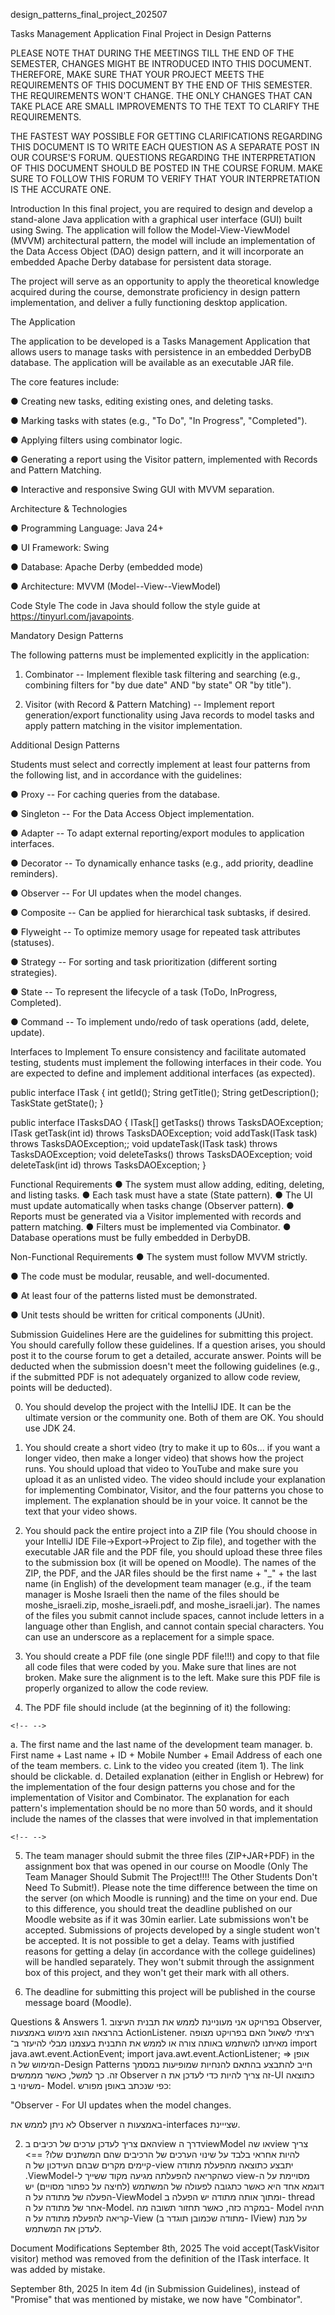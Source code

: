 design_patterns_final_project_202507

Tasks Management Application Final Project in Design Patterns

PLEASE NOTE THAT DURING THE MEETINGS TILL THE END OF THE SEMESTER,
CHANGES MIGHT BE INTRODUCED INTO THIS DOCUMENT. THEREFORE, MAKE SURE
THAT YOUR PROJECT MEETS THE REQUIREMENTS OF THIS DOCUMENT BY THE END OF
THIS SEMESTER. THE REQUIREMENTS WON'T CHANGE. THE ONLY CHANGES THAT CAN
TAKE PLACE ARE SMALL IMPROVEMENTS TO THE TEXT TO CLARIFY THE
REQUIREMENTS.

THE FASTEST WAY POSSIBLE FOR GETTING CLARIFICATIONS REGARDING THIS
DOCUMENT IS TO WRITE EACH QUESTION AS A SEPARATE POST IN OUR COURSE'S
FORUM. QUESTIONS REGARDING THE INTERPRETATION OF THIS DOCUMENT SHOULD BE
POSTED IN THE COURSE FORUM. MAKE SURE TO FOLLOW THIS FORUM TO VERIFY
THAT YOUR INTERPRETATION IS THE ACCURATE ONE.

Introduction In this final project, you are required to design and
develop a stand-alone Java application with a graphical user interface
(GUI) built using Swing. The application will follow the
Model-View-ViewModel (MVVM) architectural pattern, the model will
include an implementation of the Data Access Object (DAO) design
pattern, and it will incorporate an embedded Apache Derby database for
persistent data storage.

The project will serve as an opportunity to apply the theoretical
knowledge acquired during the course, demonstrate proficiency in design
pattern implementation, and deliver a fully functioning desktop
application.

The Application

The application to be developed is a Tasks Management Application that
allows users to manage tasks with persistence in an embedded DerbyDB
database. The application will be available as an executable JAR file.

The core features include:

● Creating new tasks, editing existing ones, and deleting tasks.

● Marking tasks with states (e.g., "To Do", "In Progress", "Completed").

● Applying filters using combinator logic.

● Generating a report using the Visitor pattern, implemented with
Records and Pattern Matching.

● Interactive and responsive Swing GUI with MVVM separation.

Architecture & Technologies

● Programming Language: Java 24+

● UI Framework: Swing

● Database: Apache Derby (embedded mode)

● Architecture: MVVM (Model--View--ViewModel)

Code Style The code in Java should follow the style guide at
https://tinyurl.com/javapoints.

Mandatory Design Patterns

The following patterns must be implemented explicitly in the
application:

1.  Combinator -- Implement flexible task filtering and searching (e.g.,
    combining filters for "by due date" AND "by state" OR "by title").

2.  Visitor (with Record & Pattern Matching) -- Implement report
    generation/export functionality using Java records to model tasks
    and apply pattern matching in the visitor implementation.

Additional Design Patterns

Students must select and correctly implement at least four patterns from
the following list, and in accordance with the guidelines:

● Proxy -- For caching queries from the database.

● Singleton -- For the Data Access Object implementation.

● Adapter -- To adapt external reporting/export modules to application
interfaces.

● Decorator -- To dynamically enhance tasks (e.g., add priority,
deadline reminders).

● Observer -- For UI updates when the model changes.

● Composite -- Can be applied for hierarchical task subtasks, if
desired.

● Flyweight -- To optimize memory usage for repeated task attributes
(statuses).

● Strategy -- For sorting and task prioritization (different sorting
strategies).

● State -- To represent the lifecycle of a task (ToDo, InProgress,
Completed).

● Command -- To implement undo/redo of task operations (add, delete,
update).

Interfaces to Implement To ensure consistency and facilitate automated
testing, students must implement the following interfaces in their code.
You are expected to define and implement additional interfaces (as
expected).

public interface ITask { int getId(); String getTitle(); String
getDescription(); TaskState getState(); }

public interface ITasksDAO { ITask\[\] getTasks() throws
TasksDAOException; ITask getTask(int id) throws TasksDAOException; void
addTask(ITask task) throws TasksDAOException;; void updateTask(ITask
task) throws TasksDAOException; void deleteTasks() throws
TasksDAOException; void deleteTask(int id) throws TasksDAOException; }

Functional Requirements ● The system must allow adding, editing,
deleting, and listing tasks. ● Each task must have a state (State
pattern). ● The UI must update automatically when tasks change (Observer
pattern). ● Reports must be generated via a Visitor implemented with
records and pattern matching. ● Filters must be implemented via
Combinator. ● Database operations must be fully embedded in DerbyDB.

Non-Functional Requirements ● The system must follow MVVM strictly.

● The code must be modular, reusable, and well-documented.

● At least four of the patterns listed must be demonstrated.

● Unit tests should be written for critical components (JUnit).

Submission Guidelines Here are the guidelines for submitting this
project. You should carefully follow these guidelines. If a question
arises, you should post it to the course forum to get a detailed,
accurate answer. Points will be deducted when the submission doesn't
meet the following guidelines (e.g., if the submitted PDF is not
adequately organized to allow code review, points will be deducted).

0.  You should develop the project with the IntelliJ IDE. It can be the
    ultimate version or the community one. Both of them are OK. You
    should use JDK 24.

1.  You should create a short video (try to make it up to 60s... if you
    want a longer video, then make a longer video) that shows how the
    project runs. You should upload that video to YouTube and make sure
    you upload it as an unlisted video. The video should include your
    explanation for implementing Combinator, Visitor, and the four
    patterns you chose to implement. The explanation should be in your
    voice. It cannot be the text that your video shows.

2.  You should pack the entire project into a ZIP file (You should
    choose in your IntelliJ IDE File-\>Export-\>Project to Zip file),
    and together with the executable JAR file and the PDF file, you
    should upload these three files to the submission box (it will be
    opened on Moodle). The names of the ZIP, the PDF, and the JAR files
    should be the first name + "\_" + the last name (in English) of the
    development team manager (e.g., if the team manager is Moshe Israeli
    then the name of the files should be moshe_israeli.zip,
    moshe_israeli.pdf, and moshe_israeli.jar). The names of the files
    you submit cannot include spaces, cannot include letters in a
    language other than English, and cannot contain special characters.
    You can use an underscore as a replacement for a simple space.

3.  You should create a PDF file (one single PDF file!!!) and copy to
    that file all code files that were coded by you. Make sure that
    lines are not broken. Make sure the alignment is to the left. Make
    sure this PDF file is properly organized to allow the code review.

4.  The PDF file should include (at the beginning of it) the following:

```{=html}
<!-- -->
```
a.  The first name and the last name of the development team manager.
b.  First name + Last name + ID + Mobile Number + Email Address of each
    one of the team members.
c.  Link to the video you created (item 1). The link should be
    clickable.
d.  Detailed explanation (either in English or Hebrew) for the
    implementation of the four design patterns you chose and for the
    implementation of Visitor and Combinator. The explanation for each
    pattern's implementation should be no more than 50 words, and it
    should include the names of the classes that were involved in that
    implementation

```{=html}
<!-- -->
```
5.  The team manager should submit the three files (ZIP+JAR+PDF) in the
    assignment box that was opened in our course on Moodle (Only The
    Team Manager Should Submit The Project!!!! The Other Students Don't
    Need To Submit!). Please note the time difference between the time
    on the server (on which Moodle is running) and the time on your end.
    Due to this difference, you should treat the deadline published on
    our Moodle website as if it was 30min earlier. Late submissions
    won't be accepted. Submissions of projects developed by a single
    student won't be accepted. It is not possible to get a delay. Teams
    with justified reasons for getting a delay (in accordance with the
    college guidelines) will be handled separately. They won't submit
    through the assignment box of this project, and they won't get their
    mark with all others.

6.  The deadline for submitting this project will be published in the
    course message board (Moodle).

Questions & Answers 1. בפרויקט אני מעוניינת לממש את תבנית העיצוב
Observer, בהרצאה הוצג מימוש באמצעות ActionListener. רציתי לשאול האם
בפרויקט מצופה מאיתנו להשתמש באותה צורה או לממש את התבנית בעצמנו מבלי
להיעזר ב־ import java.awt.event.ActionEvent; import
java.awt.event.ActionListener; =\> אופן המימוש של ה-Design Patterns חייב
להתבצע בהתאם להנחיות שמופיעות במסמך זה. כך למשל, כאשר מממשים Observer זה
צריך להיות כדי לעדכן את ה-UI כתוצאה משינוי ב- Model. כפי שנכתב באופן
מפורש:

"Observer - For UI updates when the model changes.

לא ניתן לממש את Observer באמצעות ה-interfaces שצייינת.

2.  האם צריך לעדכן ערכים של רכיבים בview דרך הviewModel או שהview צריך
    להיות אחראי בלבד על שינוי הערכים של הרכיבים שהם המשתנים שלו? ==\>
    קיימים מקרים שבהם העידכון של ה-view יתבצע כתוצאה מהפעלת מתודה
    .ViewModel-כשהקריאה להפעלתה מגיעה מקוד ששייך ל view-מסויימת על ה
    דוגמא אחד היא כאשר כתגובה לפעולה של המשתמש (לחיצה על כפתור מסויים)
    יש הפעלה של מתודה על ה-ViewModel ומתוך אותה מתודה יש הפעלה ב- thread
    אחר של מתודה על ה-Model. במקרה כזה, כאשר תחזור תשובה מה- Model תהיה
    קריאה להפעלת מתודה על ה-View (מתודה שכמובן תוגדר ב- IView) על מנת
    לעדכן את המשתמש.

Document Modifications September 8th, 2025 The void accept(TaskVisitor
visitor) method was removed from the definition of the ITask interface.
It was added by mistake.

September 8th, 2025 In item 4d (in Submission Guidelines), instead of
"Promise" that was mentioned by mistake, we now have "Combinator".
